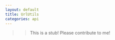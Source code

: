 ```yaml
---
layout: default
title: UrlUtils
categories: api
---
```


>>This is a stub!  Please contribute to me!

